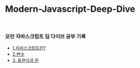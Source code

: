 # Modern-Javascript-Deep-Dive
<br>

### 모던 자바스크립트 딥 다이브 공부 기록
- [1.자바스크립트란?](https://github.com/KIM-DONGJU/Modern-Javascript-Deep-Dive/tree/main/1.%20%EC%9E%90%EB%B0%94%EC%8A%A4%ED%81%AC%EB%A6%BD%ED%8A%B8%EB%9E%80)
- [2.변수](https://github.com/KIM-DONGJU/Modern-Javascript-Deep-Dive/tree/main/2.%20%EB%B3%80%EC%88%98)
- [3. 표현식과 문](https://github.com/KIM-DONGJU/Modern-Javascript-Deep-Dive/tree/main/3.%20%ED%91%9C%ED%98%84%EC%8B%9D%EA%B3%BC%20%EB%AC%B8)
